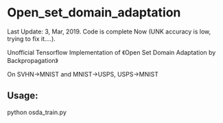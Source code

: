 # Open_set_domain_adaptation
Last Update: 3, Mar, 2019. Code is complete Now (UNK accuracy is low, trying to fix it....).

Unofficial Tensorflow Implementation of 《Open Set Domain Adaptation by Backpropagation》

On SVHN->MNIST and MNIST->USPS, USPS->MNIST

## Usage:

python osda_train.py


